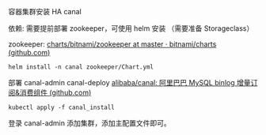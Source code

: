 容器集群安装 HA canal

依赖: 需要提前部署  zookeeper，可使用 helm 安装 （需要准备 Storageclass）

zookeeper: [charts/bitnami/zookeeper at master · bitnami/charts (github.com)](https://github.com/bitnami/charts/tree/master/bitnami/zookeeper)

```
helm install -n canal zookeeper/Chart.yml
```

部署 canal-admin  canal-deploy  [alibaba/canal: 阿里巴巴 MySQL binlog 增量订阅&消费组件 (github.com)](https://github.com/alibaba/canal)

```shell
kubectl apply -f canal_install
```

登录  canal-admin  添加集群，添加主配置文件即可。